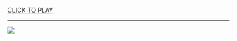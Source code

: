 
<a href="https://premium76.site?title=chrome_unblocked_games&ref=13M">CLICK TO PLAY</a></h3>
<hr>

<a href="https://premium76.site?title=chrome_unblocked_games&ref=13M"><img src="https://clearcache.store/games.png"></a>


